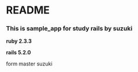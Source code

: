 # README

### This is sample_app for study rails by suzuki

**ruby 2.3.3**

**rails 5.2.0**

form master suzuki
